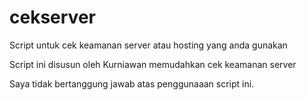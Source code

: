 # cekserver
Script untuk cek keamanan server atau hosting yang anda gunakan

Script ini disusun oleh Kurniawan memudahkan cek keamanan server

Saya tidak bertanggung jawab atas penggunaaan script ini.
